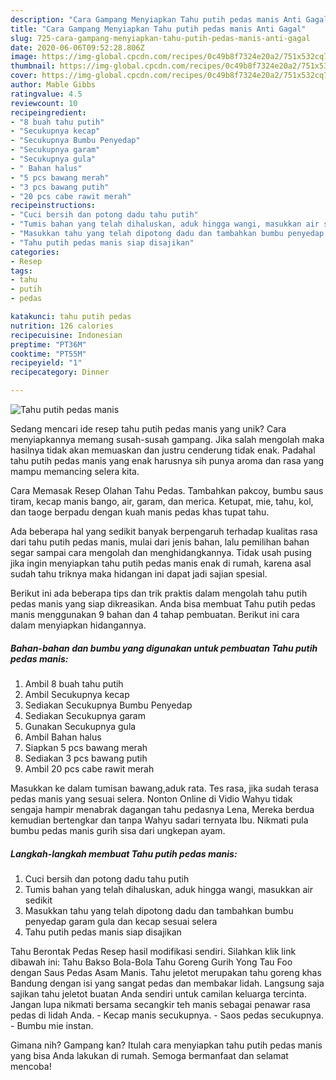 ```yaml
---
description: "Cara Gampang Menyiapkan Tahu putih pedas manis Anti Gagal"
title: "Cara Gampang Menyiapkan Tahu putih pedas manis Anti Gagal"
slug: 725-cara-gampang-menyiapkan-tahu-putih-pedas-manis-anti-gagal
date: 2020-06-06T09:52:28.806Z
image: https://img-global.cpcdn.com/recipes/0c49b8f7324e20a2/751x532cq70/tahu-putih-pedas-manis-foto-resep-utama.jpg
thumbnail: https://img-global.cpcdn.com/recipes/0c49b8f7324e20a2/751x532cq70/tahu-putih-pedas-manis-foto-resep-utama.jpg
cover: https://img-global.cpcdn.com/recipes/0c49b8f7324e20a2/751x532cq70/tahu-putih-pedas-manis-foto-resep-utama.jpg
author: Mable Gibbs
ratingvalue: 4.5
reviewcount: 10
recipeingredient:
- "8 buah tahu putih"
- "Secukupnya kecap"
- "Secukupnya Bumbu Penyedap"
- "Secukupnya garam"
- "Secukupnya gula"
- " Bahan halus"
- "5 pcs bawang merah"
- "3 pcs bawang putih"
- "20 pcs cabe rawit merah"
recipeinstructions:
- "Cuci bersih dan potong dadu tahu putih"
- "Tumis bahan yang telah dihaluskan, aduk hingga wangi, masukkan air sedikit"
- "Masukkan tahu yang telah dipotong dadu dan tambahkan bumbu penyedap garam gula dan kecap sesuai selera"
- "Tahu putih pedas manis siap disajikan"
categories:
- Resep
tags:
- tahu
- putih
- pedas

katakunci: tahu putih pedas 
nutrition: 126 calories
recipecuisine: Indonesian
preptime: "PT36M"
cooktime: "PT55M"
recipeyield: "1"
recipecategory: Dinner

---
```



![Tahu putih pedas manis](https://img-global.cpcdn.com/recipes/0c49b8f7324e20a2/751x532cq70/tahu-putih-pedas-manis-foto-resep-utama.jpg)

Sedang mencari ide resep tahu putih pedas manis yang unik? Cara menyiapkannya memang susah-susah gampang. Jika salah mengolah maka hasilnya tidak akan memuaskan dan justru cenderung tidak enak. Padahal tahu putih pedas manis yang enak harusnya sih punya aroma dan rasa yang mampu memancing selera kita.

Cara Memasak Resep Olahan Tahu Pedas. Tambahkan pakcoy, bumbu saus tiram, kecap manis bango, air, garam, dan merica. Ketupat, mie, tahu, kol, dan taoge berpadu dengan kuah manis pedas khas tupat tahu.

Ada beberapa hal yang sedikit banyak berpengaruh terhadap kualitas rasa dari tahu putih pedas manis, mulai dari jenis bahan, lalu pemilihan bahan segar sampai cara mengolah dan menghidangkannya. Tidak usah pusing jika ingin menyiapkan tahu putih pedas manis enak di rumah, karena asal sudah tahu triknya maka hidangan ini dapat jadi sajian spesial.


Berikut ini ada beberapa tips dan trik praktis dalam mengolah tahu putih pedas manis yang siap dikreasikan. Anda bisa membuat Tahu putih pedas manis menggunakan 9 bahan dan 4 tahap pembuatan. Berikut ini cara dalam menyiapkan hidangannya.

<!--inarticleads1-->

##### Bahan-bahan dan bumbu yang digunakan untuk pembuatan Tahu putih pedas manis:

1. Ambil 8 buah tahu putih
1. Ambil Secukupnya kecap
1. Sediakan Secukupnya Bumbu Penyedap
1. Sediakan Secukupnya garam
1. Gunakan Secukupnya gula
1. Ambil  Bahan halus
1. Siapkan 5 pcs bawang merah
1. Sediakan 3 pcs bawang putih
1. Ambil 20 pcs cabe rawit merah


Masukkan ke dalam tumisan bawang,aduk rata. Tes rasa, jika sudah terasa pedas manis yang sesuai selera. Nonton Online di Vidio Wahyu tidak sengaja hampir menabrak dagangan tahu pedasnya Lena, Mereka berdua kemudian bertengkar dan tanpa Wahyu sadari ternyata Ibu. Nikmati pula bumbu pedas manis gurih sisa dari ungkepan ayam. 

<!--inarticleads2-->

##### Langkah-langkah membuat Tahu putih pedas manis:

1. Cuci bersih dan potong dadu tahu putih
1. Tumis bahan yang telah dihaluskan, aduk hingga wangi, masukkan air sedikit
1. Masukkan tahu yang telah dipotong dadu dan tambahkan bumbu penyedap garam gula dan kecap sesuai selera
1. Tahu putih pedas manis siap disajikan


Tahu Berontak Pedas Resep hasil modifikasi sendiri. Silahkan klik link dibawah ini: Tahu Bakso Bola-Bola Tahu Goreng Gurih Yong Tau Foo dengan Saus Pedas Asam Manis. Tahu jeletot merupakan tahu goreng khas Bandung dengan isi yang sangat pedas dan membakar lidah. Langsung saja sajikan tahu jeletot buatan Anda sendiri untuk camilan keluarga tercinta. Jangan lupa nikmati bersama secangkir teh manis sebagai penawar rasa pedas di lidah Anda. - Kecap manis secukupnya. - Saos pedas secukupnya. - Bumbu mie instan. 

Gimana nih? Gampang kan? Itulah cara menyiapkan tahu putih pedas manis yang bisa Anda lakukan di rumah. Semoga bermanfaat dan selamat mencoba!
